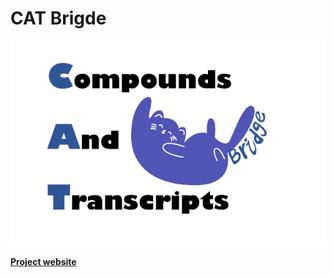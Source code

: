 # CAT Brigde
![logo](https://github.com/Bowen999/CAT-Bridge/blob/main/web/myapp/static/assets/img/cat2.png)

**[Project website](www.catbridge.work)**
